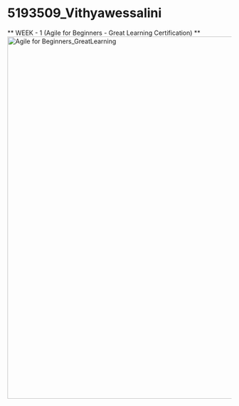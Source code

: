 # 5193509_Vithyawessalini
** WEEK - 1 (Agile for Beginners - Great Learning Certification) **
<img width="1903" height="815" alt="Agile for Beginners_GreatLearning" src="https://github.com/user-attachments/assets/6c41a878-1add-4e13-99a6-bb261d2d8850" />
